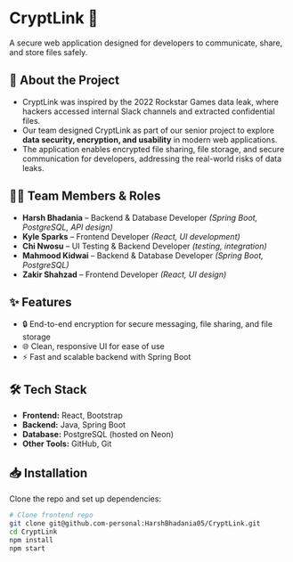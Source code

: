 # CryptLink 🔐
A secure web application designed for developers to communicate, share, and store files safely.

## 🚀 About the Project
- CryptLink was inspired by the 2022 Rockstar Games data leak, where hackers accessed internal Slack channels and extracted confidential files.  
- Our team designed CryptLink as part of our senior project to explore **data security, encryption, and usability** in modern web applications.
- The application enables encrypted file sharing, file storage, and secure communication for developers, addressing the real-world risks of data leaks.

## 👨‍💻 Team Members & Roles
- **Harsh Bhadania** – Backend & Database Developer *(Spring Boot, PostgreSQL, API design)*  
- **Kyle Sparks** – Frontend Developer *(React, UI development)*  
- **Chi Nwosu** – UI Testing & Backend Developer *(testing, integration)*  
- **Mahmood Kidwai** – Backend & Database Developer *(Spring Boot, PostgreSQL)*  
- **Zakir Shahzad** – Frontend Developer *(React, UI design)*  

## ✨ Features
- 🔒 End-to-end encryption for secure messaging, file sharing, and file storage  
- 🌐 Clean, responsive UI for ease of use  
- ⚡ Fast and scalable backend with Spring Boot  

## 🛠 Tech Stack
- **Frontend:** React, Bootstrap  
- **Backend:** Java, Spring Boot  
- **Database:** PostgreSQL (hosted on Neon)  
- **Other Tools:** GitHub, Git  

## 📥 Installation
Clone the repo and set up dependencies:

```bash
# Clone frontend repo
git clone git@github.com-personal:HarshBhadania05/CryptLink.git
cd CryptLink
npm install
npm start
